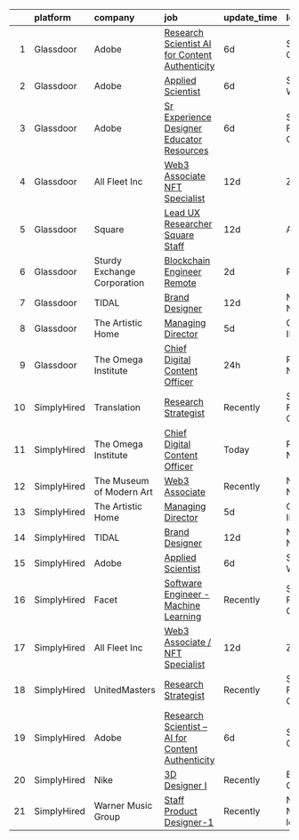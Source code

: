 

|    | platform    | company                     | job                                                                                                                                                                                                                                                                                                                                                                                                                                                                                                                                                                                                                                                                                                                                                                                                                                                                                        | update_time   | location                 |
|---:|:------------|:----------------------------|:-------------------------------------------------------------------------------------------------------------------------------------------------------------------------------------------------------------------------------------------------------------------------------------------------------------------------------------------------------------------------------------------------------------------------------------------------------------------------------------------------------------------------------------------------------------------------------------------------------------------------------------------------------------------------------------------------------------------------------------------------------------------------------------------------------------------------------------------------------------------------------------------|:--------------|:-------------------------|
|  1 | Glassdoor   | Adobe                       | [Research Scientist   AI for Content Authenticity](https://www.glassdoor.com/partner/jobListing.htm?pos=105&ao=1136043&s=58&guid=000001821a5d231f819daad29fbaad1a&src=GD_JOB_AD&t=SR&vt=w&cs=1_6b105656&cb=1658299687937&jobListingId=1008002524649&jrtk=3-0-1g8d5q8rek25u801-1g8d5q8rughp1800-59abcfd367f0c6f2-)                                                                                                                                                                                                                                                                                                                                                                                                                                                                                                                                                                          | 6d            | San Jose, CA             |
|  2 | Glassdoor   | Adobe                       | [Applied Scientist](https://www.glassdoor.com/partner/jobListing.htm?pos=106&ao=1136043&s=58&guid=000001821a5d231f819daad29fbaad1a&src=GD_JOB_AD&t=SR&vt=w&cs=1_3a20830d&cb=1658299687937&jobListingId=1008002513355&jrtk=3-0-1g8d5q8rek25u801-1g8d5q8rughp1800-1f282fbfde7d387b-)                                                                                                                                                                                                                                                                                                                                                                                                                                                                                                                                                                                                         | 6d            | Seattle, WA              |
|  3 | Glassdoor   | Adobe                       | [Sr Experience Designer  Educator Resources](https://www.glassdoor.com/partner/jobListing.htm?pos=108&ao=1136043&s=58&guid=000001821a5d231f819daad29fbaad1a&src=GD_JOB_AD&t=SR&vt=w&cs=1_75e5ffc6&cb=1658299687937&jobListingId=1008002526524&jrtk=3-0-1g8d5q8rek25u801-1g8d5q8rughp1800-377edc9fe295c2cd-)                                                                                                                                                                                                                                                                                                                                                                                                                                                                                                                                                                                | 6d            | San Francisco, CA        |
|  4 | Glassdoor   | All Fleet Inc               | [Web3 Associate   NFT Specialist](https://www.glassdoor.com/partner/jobListing.htm?pos=101&ao=1110586&s=58&guid=000001821a5d231f819daad29fbaad1a&src=GD_JOB_AD&t=SR&vt=w&ea=1&cs=1_3f46b1fd&cb=1658299687937&jobListingId=1007990811083&cpc=56632219D727AB75&jrtk=3-0-1g8d5q8rek25u801-1g8d5q8rughp1800-0ed09dea353dd073--6NYlbfkN0AtlW_omU2Xx3W-19HQ_drmTKCWebiHnmA5lS5PDL5G8byyb_cVqG1a5cUmTcwFafQ3qhOZ60w2v3j4Pa4rkUt6EdvziXUDip5jwSVdhurbiWmgDmbNHN71DjmC1h-YEYyICTAHoIxzAFhxhzl_bJoEk5heshHaBve2sorqhXtW4yNvnxu7d-JmpZdaiM1Qy8poZnSlaTXFuF-0Zhx6C_uf892ZHNkjiDsMPQHGY3c_9vIG2hsJen1Mtlxa4ZXidFxVMcODUeqHhVj5r1hDZsY01KX1NhjrLTsf5ME-oH9ExEFKuKtVv7T15k0LX3sOS4radLjAjVXCN7q_cBSDrAcMOg22jveeTgL2ROndGio19kli4N7JwdvGMs45vVtUhTORcpXCsdVD5UbUw5Q2kebuVLd3IjKbPzPAPs5gGoSzOI6rcGDDG-hm9yKXtE91a2Cwub2hk1eZ-fLgPmDtru4FgvEvOd4xU8NYiP7rzi18hdig4TA1UuGOO90kG_Swf_FJ8v1P6mS5DlP198jmk2s8) | 12d           | Zion, IL                 |
|  5 | Glassdoor   | Square                      | [Lead UX Researcher  Square Staff](https://www.glassdoor.com/partner/jobListing.htm?pos=109&ao=1136043&s=58&guid=000001821a5d231f819daad29fbaad1a&src=GD_JOB_AD&t=SR&vt=w&cs=1_2be0d34e&cb=1658299687937&jobListingId=1007991680517&jrtk=3-0-1g8d5q8rek25u801-1g8d5q8rughp1800-492af57a66ea053e-)                                                                                                                                                                                                                                                                                                                                                                                                                                                                                                                                                                                          | 12d           | Austin, TX               |
|  6 | Glassdoor   | Sturdy Exchange Corporation | [Blockchain Engineer  Remote ](https://www.glassdoor.com/partner/jobListing.htm?pos=104&ao=1136043&s=58&guid=000001821a5d231f819daad29fbaad1a&src=GD_JOB_AD&t=SR&vt=w&ea=1&cs=1_61cab7e8&cb=1658299687937&jobListingId=1008010329731&jrtk=3-0-1g8d5q8rek25u801-1g8d5q8rughp1800-7d55b355f04952f3-)                                                                                                                                                                                                                                                                                                                                                                                                                                                                                                                                                                                         | 2d            | Remote                   |
|  7 | Glassdoor   | TIDAL                       | [Brand Designer](https://www.glassdoor.com/partner/jobListing.htm?pos=103&ao=1136043&s=58&guid=000001821a5d231f819daad29fbaad1a&src=GD_JOB_AD&t=SR&vt=w&cs=1_ab970bff&cb=1658299687937&jobListingId=1007991684188&jrtk=3-0-1g8d5q8rek25u801-1g8d5q8rughp1800-34481a920c14f864-)                                                                                                                                                                                                                                                                                                                                                                                                                                                                                                                                                                                                            | 12d           | New York, NY             |
|  8 | Glassdoor   | The Artistic Home           | [Managing Director](https://www.glassdoor.com/partner/jobListing.htm?pos=102&ao=1110586&s=58&guid=000001821a5d231f819daad29fbaad1a&src=GD_JOB_AD&t=SR&vt=w&ea=1&cs=1_25245a99&cb=1658299687937&jobListingId=1008006345392&cpc=F41FEAB56D215062&jrtk=3-0-1g8d5q8rek25u801-1g8d5q8rughp1800-fd83efb5630abaa4--6NYlbfkN0BK9GXDcakwdiqmeo8o-2GvkYnmPkq7xevAHdeF_847qtWIb67PS4cSfKXGz5DkcFwSc36MgYsxbMKa2k3YPkr7e8fJBTEaj-oNeB41ItF5ijhP9ZMUgjWR0v7dPUIKiyYIqoQQWBDV5mt56FhR_tRcSyZIZNBDA_SRCC0Rfdje0Aizp30DVmNbZy-Jo_SUJqFKVKsGImb2ETKjMzG3lAsd6JAWRy45ZzRz9PfChIzbCyQPSoSOIe4vINUffS1fOk3nXNbaUG-Cjz9L3bYPfVIIZ22zS76_BgxtlfSNm1yhhbUOj3_piD5nY5E3KJL_sCxW5FNQK56fMRlM3C2r4ir1uiFQdCD6olp2EWBQccHnOKI6U8E_z09z4AYyqvUlK4q-eYO2vgrhX4obYx9ugVmVBAyqjdCVDE_CDJJGJHOA-6WVD6ed5qa_trv_XioQyxdrraHolFaZJxME4l47Z53PN786rMWtz3TYvVwaQZhphw%3D%3D)                                                   | 5d            | Chicago, IL              |
|  9 | Glassdoor   | The Omega Institute         | [Chief Digital Content Officer](https://www.glassdoor.com/partner/jobListing.htm?pos=107&ao=1136043&s=58&guid=000001821a5d231f819daad29fbaad1a&src=GD_JOB_AD&t=SR&vt=w&ea=1&cs=1_c57eb377&cb=1658299687937&jobListingId=1008015033930&jrtk=3-0-1g8d5q8rek25u801-1g8d5q8rughp1800-9e0395aef8d12c95-)                                                                                                                                                                                                                                                                                                                                                                                                                                                                                                                                                                                        | 24h           | Rhinebeck, NY            |
| 10 | SimplyHired | Translation                 | [Research Strategist](https://www.simplyhired.com/job/QhlNO6tzMwLs37zg_ddKmO4yszqOHywEf52ejSJjLxlJv-xSNn1VpQ?q=generative+artist)                                                                                                                                                                                                                                                                                                                                                                                                                                                                                                                                                                                                                                                                                                                                                          | Recently      | San Francisco, CA        |
| 11 | SimplyHired | The Omega Institute         | [Chief Digital Content Officer](https://www.simplyhired.com/job/G1D9FkrcxrKb089KGIhcUtufe9nAciOmz-Z9jgwfR-iIJFIjtOIiiw?q=generative+artist)                                                                                                                                                                                                                                                                                                                                                                                                                                                                                                                                                                                                                                                                                                                                                | Today         | Rhinebeck, NY            |
| 12 | SimplyHired | The Museum of Modern Art    | [Web3 Associate](https://www.simplyhired.com/job/YuKI2tqG1D95R1pZjD5X4TDL5EorwMNgW-VnZr6KMSpp97UaGBSgSg?q=generative+artist)                                                                                                                                                                                                                                                                                                                                                                                                                                                                                                                                                                                                                                                                                                                                                               | Recently      | New York, NY             |
| 13 | SimplyHired | The Artistic Home           | [Managing Director](https://www.simplyhired.com/job/lFgMfLkE95KljYvgEZmnj-yCQjpbK0oB8pzwy4LYCxXHpTecmLhv5A?q=generative+artist)                                                                                                                                                                                                                                                                                                                                                                                                                                                                                                                                                                                                                                                                                                                                                            | 5d            | Chicago, IL              |
| 14 | SimplyHired | TIDAL                       | [Brand Designer](https://www.simplyhired.com/job/W4F8mdim2I5jInCUJhr_gyMHF65JeVCq2EE-ZrG4F3e8irRd3_ZE9A?q=generative+artist)                                                                                                                                                                                                                                                                                                                                                                                                                                                                                                                                                                                                                                                                                                                                                               | 12d           | New York, NY             |
| 15 | SimplyHired | Adobe                       | [Applied Scientist](https://www.simplyhired.com/job/sKpCNPBXo8o_WEQzyGq70m25J9qmSITWRtdoyv10THH1qsCyumN2nA?q=generative+artist)                                                                                                                                                                                                                                                                                                                                                                                                                                                                                                                                                                                                                                                                                                                                                            | 6d            | Seattle, WA              |
| 16 | SimplyHired | Facet                       | [Software Engineer - Machine Learning](https://www.simplyhired.com/job/rRl7LpYqGiIowLAwzbrNzMgXtXTFbKgtp-z9fo66PKEqX4Q6nYlO_w?q=generative+artist)                                                                                                                                                                                                                                                                                                                                                                                                                                                                                                                                                                                                                                                                                                                                         | Recently      | San Francisco, CA        |
| 17 | SimplyHired | All Fleet Inc               | [Web3 Associate / NFT Specialist](https://www.simplyhired.com/job/KXxsgDuQK7dooy1MtXvyeI-zqqLiYLDi03RzSO0yILEXcXjdQ3M9Vg?q=generative+artist)                                                                                                                                                                                                                                                                                                                                                                                                                                                                                                                                                                                                                                                                                                                                              | 12d           | Zion, IL                 |
| 18 | SimplyHired | UnitedMasters               | [Research Strategist](https://www.simplyhired.com/job/8XM5DpGjYzxSQZvpz__rV21LPdlP8huVLxt47BNjIvSePkgehAk8zQ?q=generative+artist)                                                                                                                                                                                                                                                                                                                                                                                                                                                                                                                                                                                                                                                                                                                                                          | Recently      | San Francisco, CA        |
| 19 | SimplyHired | Adobe                       | [Research Scientist – AI for Content Authenticity](https://www.simplyhired.com/job/QL5r5aske2BWK-u4AUbxiOqW1ozntpSx2lfYI5bjh3PpP5Y9KI-PMQ?q=generative+artist)                                                                                                                                                                                                                                                                                                                                                                                                                                                                                                                                                                                                                                                                                                                             | 6d            | San Jose, CA             |
| 20 | SimplyHired | Nike                        | [3D Designer I](https://www.simplyhired.com/job/VIQl9bidPdjdl0kOo8f4Xb6lk-Uf1P7aGtvTl07Ays0ZyFkZ8ibgWA?q=generative+artist)                                                                                                                                                                                                                                                                                                                                                                                                                                                                                                                                                                                                                                                                                                                                                                | Recently      | Beaverton, OR            |
| 21 | SimplyHired | Warner Music Group          | [Staff Product Designer-1](https://www.simplyhired.com/job/15Xni4fsJ0kq3OjlSOYyjnuNHrH97QRtA8n2AFAVIdKtbHHespgZZg?q=generative+artist)                                                                                                                                                                                                                                                                                                                                                                                                                                                                                                                                                                                                                                                                                                                                                     | Recently      | New York, NY +1 location |
